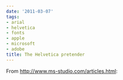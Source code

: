 ```yaml
---
date: '2011-03-07'
tags:
- arial
- helvetica
- fonts
- apple
- microsoft
- adobe
title: The Helvetica pretender
---
```


From http://www.ms-studio.com/articles.html:
